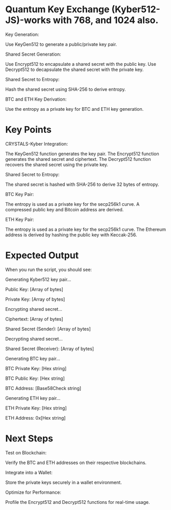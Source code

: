 # Quantum Key Exchange (Kyber512-JS)-works with 768, and 1024 also.

Key Generation:

Use KeyGen512 to generate a public/private key pair.

Shared Secret Generation:

Use Encrypt512 to encapsulate a shared secret with the public key.
Use Decrypt512 to decapsulate the shared secret with the private key.

Shared Secret to Entropy:

Hash the shared secret using SHA-256 to derive entropy.

BTC and ETH Key Derivation:

Use the entropy as a private key for BTC and ETH key generation.

# Key Points

CRYSTALS-Kyber Integration:

The KeyGen512 function generates the key pair.
The Encrypt512 function generates the shared secret and ciphertext.
The Decrypt512 function recovers the shared secret using the private key.

Shared Secret to Entropy:

The shared secret is hashed with SHA-256 to derive 32 bytes of entropy.

BTC Key Pair:

The entropy is used as a private key for the secp256k1 curve.
A compressed public key and Bitcoin address are derived.

ETH Key Pair:

The entropy is used as a private key for the secp256k1 curve.
The Ethereum address is derived by hashing the public key with Keccak-256.

# Expected Output
When you run the script, you should see:

Generating Kyber512 key pair...

Public Key: [Array of bytes]

Private Key: [Array of bytes]

Encrypting shared secret...

Ciphertext: [Array of bytes]

Shared Secret (Sender): [Array of bytes]

Decrypting shared secret...

Shared Secret (Receiver): [Array of bytes]

Generating BTC key pair...

BTC Private Key: [Hex string]

BTC Public Key: [Hex string]

BTC Address: [Base58Check string]

Generating ETH key pair...

ETH Private Key: [Hex string]

ETH Address: 0x[Hex string]

# Next Steps
Test on Blockchain:

Verify the BTC and ETH addresses on their respective blockchains.

Integrate into a Wallet:

Store the private keys securely in a wallet environment.

Optimize for Performance:

Profile the Encrypt512 and Decrypt512 functions for real-time usage.
